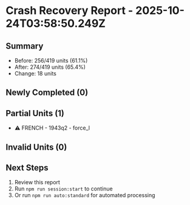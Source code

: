 # Crash Recovery Report - 2025-10-24T03:58:50.249Z

## Summary

- Before: 256/419 units (61.1%)
- After: 274/419 units (65.4%)
- Change: 18 units

## Newly Completed (0)



## Partial Units (1)

- ⚠️  FRENCH - 1943q2 - force_l

## Invalid Units (0)



## Next Steps

1. Review this report
2. Run `npm run session:start` to continue
3. Or run `npm run auto:standard` for automated processing
